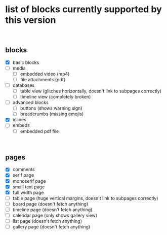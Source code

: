 # list of blocks currently supported by this version

<br>

## blocks

- [x] basic blocks
- [ ] media
  - [ ] embedded video (mp4) 
  - [ ] file attachments (pdf) 
- [ ] databases
  - [ ] table view (glitches horizontally, doesn't link to subpages correctly)
  - [ ] timeline view (completely broken)
- [ ] advanced blocks
  - [ ] buttons (shows warning sign)
  - [ ] breadcrumbs (missing emojis)
- [x] inlines
- [ ] embeds
  - [ ] embedded pdf file

<br>

## pages
- [x] comments
- [x] serif page 
- [x] monoserif page 
- [x] small text page
- [x] full width page
- [ ] table page (huge vertical margins, doesn't link to subpages correctly)
- [ ] board page (doesn't fetch anything)
- [ ] timeline page (doesn't fetch anything)
- [ ] calendar page (only shows gallery view)
- [ ] list page (doesn't fetch anything)
- [ ] gallery page (doesn't fetch anything)
